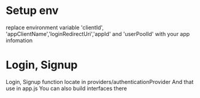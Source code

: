 # Setup env 
replace environment variable 'clientId', 'appClientName','loginRedirectUri','appId' and 'userPoolId' with your app infomation
# Login, Signup
Login, Signup function locate in providers/authenticationProvider
And that use in app.js
You can also build interfaces there